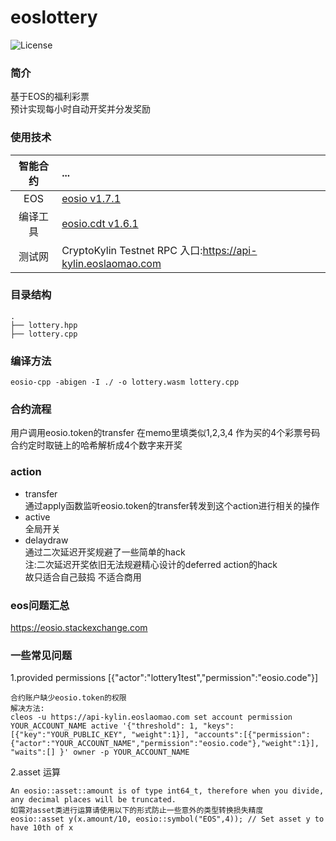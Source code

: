 # eoslottery
![License](https://img.shields.io/badge/license-Apache--2.0-blue.svg)
### 简介
基于EOS的福利彩票<br>
预计实现每小时自动开奖并分发奖励

### 使用技术
智能合约 | ... 
:---:|:---
EOS | [eosio v1.7.1](https://github.com/EOSIO/eos)
编译工具 | [eosio.cdt v1.6.1](https://github.com/EOSIO/eosio.cdt)
测试网 | CryptoKylin Testnet RPC 入口:https://api-kylin.eoslaomao.com

### 目录结构
```
.
├── lottery.hpp
├── lottery.cpp
```

### 编译方法
``` shell
eosio-cpp -abigen -I ./ -o lottery.wasm lottery.cpp
```

### 合约流程
用户调用eosio.token的transfer 在memo里填类似1,2,3,4 作为买的4个彩票号码
合约定时取链上的哈希解析成4个数字来开奖

### action
* transfer<br>
通过apply函数监听eosio.token的transfer转发到这个action进行相关的操作
* active<br>
全局开关
* delaydraw<br>
通过二次延迟开奖规避了一些简单的hack<br>
注:二次延迟开奖依旧无法规避精心设计的deferred action的hack<br>
故只适合自己鼓捣 不适合商用

### eos问题汇总
https://eosio.stackexchange.com

### 一些常见问题
1.provided permissions [{"actor":"lottery1test","permission":"eosio.code"}]
```shell
合约账户缺少eosio.token的权限
解决方法:
cleos -u https://api-kylin.eoslaomao.com set account permission YOUR_ACCOUNT_NAME active '{"threshold": 1, "keys":[{"key":"YOUR_PUBLIC_KEY", "weight":1}], "accounts":[{"permission":{"actor":"YOUR_ACCOUNT_NAME","permission":"eosio.code"},"weight":1}], "waits":[] }' owner -p YOUR_ACCOUNT_NAME
```

2.asset 运算
```shell
An eosio::asset::amount is of type int64_t, therefore when you divide, any decimal places will be truncated.
如需对asset类进行运算请使用以下的形式防止一些意外的类型转换损失精度
eosio::asset y(x.amount/10, eosio::symbol("EOS",4)); // Set asset y to have 10th of x
```
